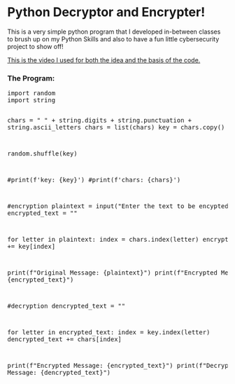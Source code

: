 <h1>Python Decryptor and Encrypter!</h1>
<p>This is a very simple python program that I developed in-between classes to brush up on my Python Skills and also to have a fun little cybersecurity project to show off!</p>
<a href="https://www.youtube.com/watch?v=vsLBErLWBhA&t=444s">This is the video I used for both the idea and the basis of the code.</a>
<br>
<h3>The Program:</h3>
<pre>import random
import string

chars = " " + string.digits + string.punctuation + string.ascii_letters
chars = list(chars)
key = chars.copy()

random.shuffle(key)

#print(f'key: {key}')
#print(f'chars: {chars}')


#encryption
plaintext = input("Enter the text to be encypted: ")
encrypted_text = ""

for letter in plaintext:
    index = chars.index(letter)
    encrypted_text += key[index]

print(f"Original Message: {plaintext}")
print(f"Encrypted Message: {encrypted_text}")

#decryption
dencrypted_text = ""

for letter in encrypted_text:
    index = key.index(letter)
    dencrypted_text += chars[index]

print(f"Encrypted Message: {encrypted_text}")
print(f"Decrypted Message: {dencrypted_text}")
</pre>
